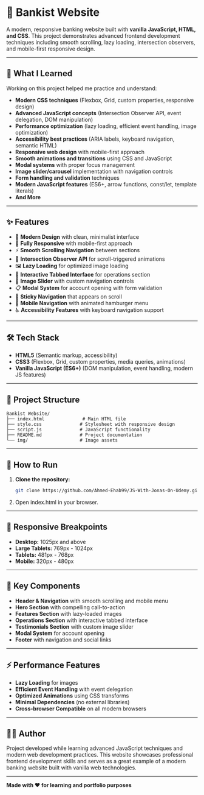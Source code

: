 # 🏦 Bankist Website

A modern, responsive banking website built with **vanilla JavaScript, HTML, and CSS**. This project demonstrates advanced frontend development techniques including smooth scrolling, lazy loading, intersection observers, and mobile-first responsive design.

---

## 🚀 What I Learned

Working on this project helped me practice and understand:

- **Modern CSS techniques** (Flexbox, Grid, custom properties, responsive design)
- **Advanced JavaScript concepts** (Intersection Observer API, event delegation, DOM manipulation)
- **Performance optimization** (lazy loading, efficient event handling, image optimization)
- **Accessibility best practices** (ARIA labels, keyboard navigation, semantic HTML)
- **Responsive web design** with mobile-first approach
- **Smooth animations and transitions** using CSS and JavaScript
- **Modal systems** with proper focus management
- **Image slider/carousel** implementation with navigation controls
- **Form handling and validation** techniques
- **Modern JavaScript features** (ES6+, arrow functions, const/let, template literals)
- **And More**

---

## ✨ Features

- 🎨 **Modern Design** with clean, minimalist interface
- 📱 **Fully Responsive** with mobile-first approach
- ⚡ **Smooth Scrolling Navigation** between sections
- 👀 **Intersection Observer API** for scroll-triggered animations
- 🖼️ **Lazy Loading** for optimized image loading
- 🔄 **Interactive Tabbed Interface** for operations section
- 🎠 **Image Slider** with custom navigation controls
- 📋 **Modal System** for account opening with form validation
- 🔧 **Sticky Navigation** that appears on scroll
- 🍔 **Mobile Navigation** with animated hamburger menu
- ♿ **Accessibility Features** with keyboard navigation support

---

## 🛠️ Tech Stack

- **HTML5** (Semantic markup, accessibility)
- **CSS3** (Flexbox, Grid, custom properties, media queries, animations)
- **Vanilla JavaScript (ES6+)** (DOM manipulation, event handling, modern JS features)

---

## 📂 Project Structure

```
Bankist Website/
├── index.html              # Main HTML file
├── style.css              # Stylesheet with responsive design
├── script.js              # JavaScript functionality
├── README.md              # Project documentation
└── img/                   # Image assets
```

---

## 🎯 How to Run

1. **Clone the repository:**
   ```bash
   git clone https://github.com/Ahmed-Ehab99/JS-With-Jonas-On-Udemy.git
   ```

2. Open index.html in your browser.

---

## 📱 Responsive Breakpoints

- **Desktop:** 1025px and above
- **Large Tablets:** 769px - 1024px
- **Tablets:** 481px - 768px
- **Mobile:** 320px - 480px

---

## 🎨 Key Components

- **Header & Navigation** with smooth scrolling and mobile menu
- **Hero Section** with compelling call-to-action
- **Features Section** with lazy-loaded images
- **Operations Section** with interactive tabbed interface
- **Testimonials Section** with custom image slider
- **Modal System** for account opening
- **Footer** with navigation and social links

---

## ⚡ Performance Features

- **Lazy Loading** for images
- **Efficient Event Handling** with event delegation
- **Optimized Animations** using CSS transforms
- **Minimal Dependencies** (no external libraries)
- **Cross-browser Compatible** on all modern browsers

---

## 👨‍🎓 Author

Project developed while learning advanced JavaScript techniques and modern web development practices. This website showcases professional frontend development skills and serves as a great example of a modern banking website built with vanilla web technologies.

---

**Made with ❤️ for learning and portfolio purposes**
